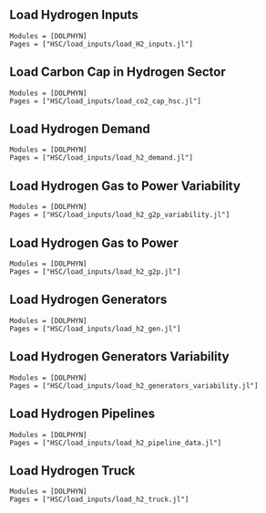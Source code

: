 ## Load Hydrogen Inputs
```@autodocs
Modules = [DOLPHYN]
Pages = ["HSC/load_inputs/load_H2_inputs.jl"]
```

## Load Carbon Cap in Hydrogen Sector
```@autodocs
Modules = [DOLPHYN]
Pages = ["HSC/load_inputs/load_co2_cap_hsc.jl"]
```

## Load Hydrogen Demand
```@autodocs
Modules = [DOLPHYN]
Pages = ["HSC/load_inputs/load_h2_demand.jl"]
```

## Load Hydrogen Gas to Power Variability
```@autodocs
Modules = [DOLPHYN]
Pages = ["HSC/load_inputs/load_h2_g2p_variability.jl"]
```

## Load Hydrogen Gas to Power
```@autodocs
Modules = [DOLPHYN]
Pages = ["HSC/load_inputs/load_h2_g2p.jl"]
```

## Load Hydrogen Generators
```@autodocs
Modules = [DOLPHYN]
Pages = ["HSC/load_inputs/load_h2_gen.jl"]
```

## Load Hydrogen Generators Variability
```@autodocs
Modules = [DOLPHYN]
Pages = ["HSC/load_inputs/load_h2_generators_variability.jl"]
```

## Load Hydrogen Pipelines
```@autodocs
Modules = [DOLPHYN]
Pages = ["HSC/load_inputs/load_h2_pipeline_data.jl"]
```

## Load Hydrogen Truck
```@autodocs
Modules = [DOLPHYN]
Pages = ["HSC/load_inputs/load_h2_truck.jl"]
```